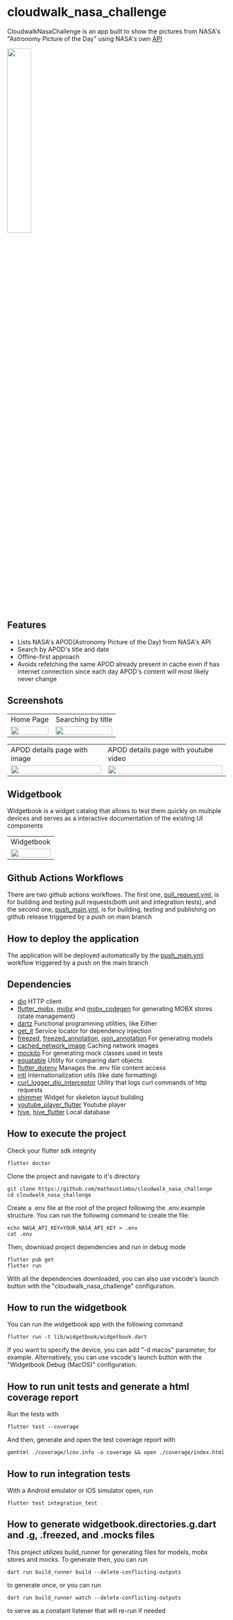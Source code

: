 # cloudwalk_nasa_challenge

CloudwalkNasaChallenge is an app built to show the pictures from NASA's "Astronomy Picture of the Day" using NASA's own [API](https://api.nasa.gov/)

<td><img src="https://github.com/matheustimbo/cloudwalk_nasa_challenge/blob/assets/screenshots/assets/gifs/app_usage.gif?raw=true" width="33%"></td>

## Features

- Lists NASA's APOD(Astronomy Picture of the Day) from NASA's API
- Search by APOD's title and date
- Offline-first approach
- Avoids refetching the same APOD already present in cache even if has internet connection since each day APOD's content will most likely never change

## Screenshots

<table>
    <tr>
        <td>Home Page</td>
        <td>Searching by title</td>
    </tr>
    <tr>
        <td><img src="https://github.com/matheustimbo/cloudwalk_nasa_challenge/blob/assets/screenshots/assets/screenshots/home.png?raw=true" width="100%"></td>
        <td><img src="https://github.com/matheustimbo/cloudwalk_nasa_challenge/blob/assets/screenshots/assets/screenshots/home_search.png?raw=true" width="100%"></td>
    </tr>
</table>
<table>
    <tr>
        <td>APOD details page with image</td>
        <td>APOD details page with youtube video</td>
    </tr>
    <tr>
        <td><img src="https://github.com/matheustimbo/cloudwalk_nasa_challenge/blob/assets/screenshots/assets/screenshots/details_apod_with_image.png?raw=true" width="100%"></td>
        <td><img src="https://github.com/matheustimbo/cloudwalk_nasa_challenge/blob/assets/screenshots/assets/screenshots/details_apod_with_video.png?raw=true" width="100%"></td>
    </tr>
</table>

## Widgetbook

Widgetbook is a widget catalog that allows to test them quickly on multiple devices and serves as a interactive documentation of the existing UI components

<table>
    <tr>
        <td>Widgetbook</td>
    </tr>
    <tr>
        <td><img src="https://github.com/matheustimbo/cloudwalk_nasa_challenge/blob/assets/screenshots/assets/gifs/widgetbook.gif?raw=true" width="100%"></td>
    </tr>
</table>

## Github Actions Workflows

There are two github actions workflows. The first one, [pull_request.yml](https://github.com/matheustimbo/cloudwalk_nasa_challenge/blob/main/.github/workflows/pull_request.yml), is for building and testing pull requests(both unit and integration tests), and the second one, [push_main.yml](https://github.com/matheustimbo/cloudwalk_nasa_challenge/blob/main/.github/workflows/push_main.yml), is for building, testing and publishing on github release triggered by a push on main branch

## How to deploy the application

The application will be deployed automatically by the [push_main.yml](https://github.com/matheustimbo/cloudwalk_nasa_challenge/blob/main/.github/workflows/push_main.yml) workflow triggered by a push on the main branch

## Dependencies

- [dio](https://pub.dev/packages/dio) HTTP client
- [flutter_mobx](https://pub.dev/packages/flutter_mobx), [mobx](https://pub.dev/packages/mobx) and [mobx_codegen](https://pub.dev/packages/mobx_codegen) for generating MOBX stores (state management)
- [dartz](https://pub.dev/packages/dartz) Functional programming utilities, like Either
- [get_it](https://pub.dev/packages/get_it) Service locator for dependency injection
- [freezed](https://pub.dev/packages/freezed), [freezed_annotation](https://pub.dev/packages/freezed_annotation), [json_annotation](https://pub.dev/packages/json_annotation) For generating models
- [cached_network_image](https://pub.dev/packages/cached_network_image) Caching network images
- [mockito](https://pub.dev/packages/mockito) For generating mock classes used in tests
- [equatable](https://pub.dev/packages/equatable) Utility for comparing dart objects
- [flutter_dotenv](https://pub.dev/packages/flutter_dotenv) Manages the .env file content access
- [intl](https://pub.dev/packages/intl) Internationalization utils (like date formatting)
- [curl_logger_dio_interceptor](https://pub.dev/packages/curl_logger_dio_interceptor) Utility that logs curl commands of http requests
- [shimmer](https://pub.dev/packages/shimmer) Widget for skeleton layout building
- [youtube_player_flutter](https://pub.dev/packages/youtube_player_flutter) Youtube player
- [hive](https://pub.dev/packages/hive), [hive_flutter](https://pub.dev/packages/hive_flutter) Local database

## How to execute the project

Check your flutter sdk integrity

    flutter doctor

Clone the project and navigate to it's directory

    git clone https://github.com/matheustimbo/cloudwalk_nasa_challenge
    cd cloudwalk_nasa_challenge

Create a .env file at the root of the project following the .env.example structure. You can run the following command to create the file:

    echo NASA_API_KEY=YOUR_NASA_API_KEY > .env
    cat .env

Then, download project dependencies and run in debug mode

    flutter pub get
    flutter run

With all the dependencies downloaded, you can also use vscode's launch button with the "cloudwalk_nasa_challenge" configuration.

## How to run the widgetbook

You can run the widgetbook app with the following command

    flutter run -t lib/widgetbook/widgetbook.dart

If you want to specify the device, you can add "-d macos" parameter, for example.
Alternatively, you can use vscode's launch button with the "Widgetbook Debug (MacOS)" configuration.

## How to run unit tests and generate a html coverage report

Run the tests with

    flutter test --coverage

And then, generate and open the test coverage report with

    genhtml ./coverage/lcov.info -o coverage && open ./coverage/index.html

## How to run integration tests

With a Android emulator or iOS simulator open, run

    flutter test integration_test

## How to generate widgetbook.directories.g.dart and .g, .freezed, and .mocks files

This project utilizes build_runner for generating files for models, mobx stores and mocks. To generate then, you can run

    dart run build_runner build --delete-conflicting-outputs

to generate once, or you can run

    dart run build_runner watch --delete-conflicting-outputs

to serve as a constant listener that will re-run if needed

